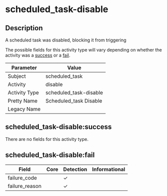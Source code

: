 scheduled_task-disable
======================

Description
-----------
A scheduled task was disabled, blocking it from triggering

The possible fields for this activity type will vary depending on whether the activity was a [success](#scheduled_task-disablesuccess) or a [fail](#scheduled_task-disablefail).

| Parameter     | Value                  |
| ------------- | ---------------------- |
| Subject       | scheduled_task         |
| Activity      | disable                |
| Activity Type | scheduled_task-disable |
| Pretty Name   | Scheduled_task Disable |
| Legacy Name   |                        |

scheduled_task-disable:success
------------------------------

There are no fields for this activity type.


scheduled_task-disable:fail
---------------------------

| Field          | Core | Detection | Informational |
| -------------- | ---- | --------- | ------------- |
| failure_code   |      | &#10003;  |               |
| failure_reason |      | &#10003;  |               |